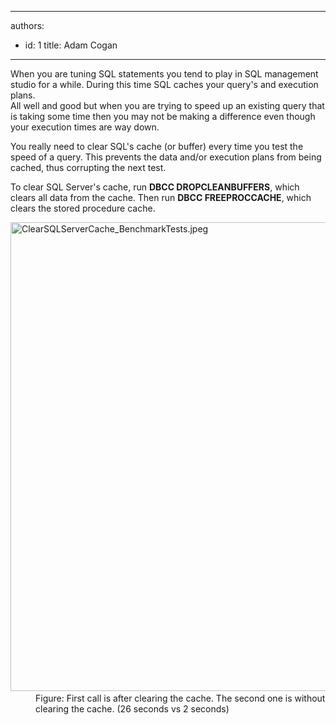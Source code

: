 

---
authors:
  - id: 1
    title: Adam Cogan
---




<span class='intro'> <p>When you are tuning SQL statements you tend to play in SQL management studio for a while. During this time SQL caches your query's and execution plans.<br>All well and good but when you are trying to speed up an&#160;existing query that is taking some time then you may not be making a difference even though your execution times are way down.<br></p><p>You really need to clear SQL's cache (or buffer) every time you test the speed of a query. This prevents the data and/or execution plans from being cached, thus corrupting the next test.</p><p>To clear SQL Server's cache, run&#160;<strong>DBCC DROPCLEANBUFFERS</strong>, which clears all data from the cache. Then run&#160;<strong>DBCC FREEPROCCACHE</strong>, which clears the stored procedure cache.​<br></p> </span>

<dl class="image"><dt>​​<img src="/PublishingImages/ClearSQLServerCache_BenchmarkTests.jpeg" alt="ClearSQLServerCache_BenchmarkTests.jpeg" style="width&#58;750px;" /></dt><dd>Figure&#58; First call is after clearing the cache. The second one is without clearing the cache. (26 seconds vs 2 seconds)​<br></dd></dl>


